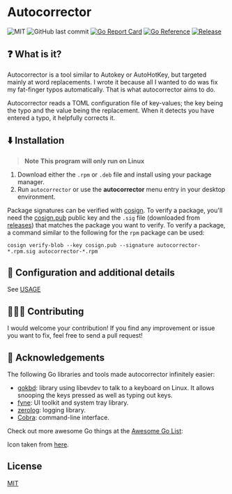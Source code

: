 # Autocorrector

![MIT](https://img.shields.io/github/license/joshuar/autocorrector)
![GitHub last commit](https://img.shields.io/github/last-commit/joshuar/autocorrector)
[![Go Report Card](https://goreportcard.com/badge/github.com/joshuar/autocorrector?style=flat-square)](https://goreportcard.com/report/github.com/joshuar/autocorrector)
[![Go Reference](https://pkg.go.dev/badge/github.com/joshuar/autocorrector.svg)](https://pkg.go.dev/github.com/joshuar/autocorrector)
[![Release](https://img.shields.io/github/release/joshuar/autocorrector.svg?style=flat-square)](https://github.com/joshuar/autocorrector/releases/latest)

## ❓ What is it?

Autocorrector is a tool similar to Autokey or AutoHotKey, but targeted mainly at
word replacements.  I wrote it because all I wanted to do was fix my fat-finger
typos automatically.  That is what autocorrector aims to do.

Autocorrector reads a TOML configuration file of key-values; the key being the
typo and the value being the replacement.  When it detects you have entered a
typo, it helpfully corrects it.

## ⬇️ Installation

> **Note**
> **This program will only run on Linux**

1. Download either the `.rpm` or `.deb` file and install using your package
   manager.
2. Run `autocorrector` or use the **autocorrector** menu entry in your desktop
   environment.

Package signatures can be verified with
[cosign](https://github.com/sigstore/cosign). To verify a package, you'll need
the [cosign.pub](cosign.pub) public key and the `.sig` file (downloaded from
[releases](https://github.com/joshuar/autocorrector/releases)) that matches the
package you want to verify. To verify a package, a command similar to the
following for the `rpm` package can be used:

```shell
cosign verify-blob --key cosign.pub --signature autocorrector-*.rpm.sig autocorrector-*.rpm
```

## 📝 Configuration and additional details

See [USAGE](USAGE.md)

## 🧑‍🤝‍🧑 Contributing

I would welcome your contribution! If you find any improvement or issue you want
to fix, feel free to send a pull request!

## 🙌 Acknowledgements

The following Go libraries and tools made autocorrector infinitely easier:

- [gokbd](https://github.com/joshuar/gokbd): library using libevdev to talk to a
  keyboard on Linux. It allows snooping the keys pressed as well as typing out
  keys.
- [fyne](https://fyne.io/): UI toolkit and system tray library.
- [zerolog](https://github.com/rs/zerolog): logging library.
- [Cobra](https://github.com/spf13/cobra): command-line interface.

Check out more awesome Go things at the [Awesome Go
List](https://github.com/avelino/awesome-go):

Icon taken from
[here](https://pixabay.com/vectors/spellcheck-correct-typo-errors-1292780/).

## License

[MIT](LICENSE)
